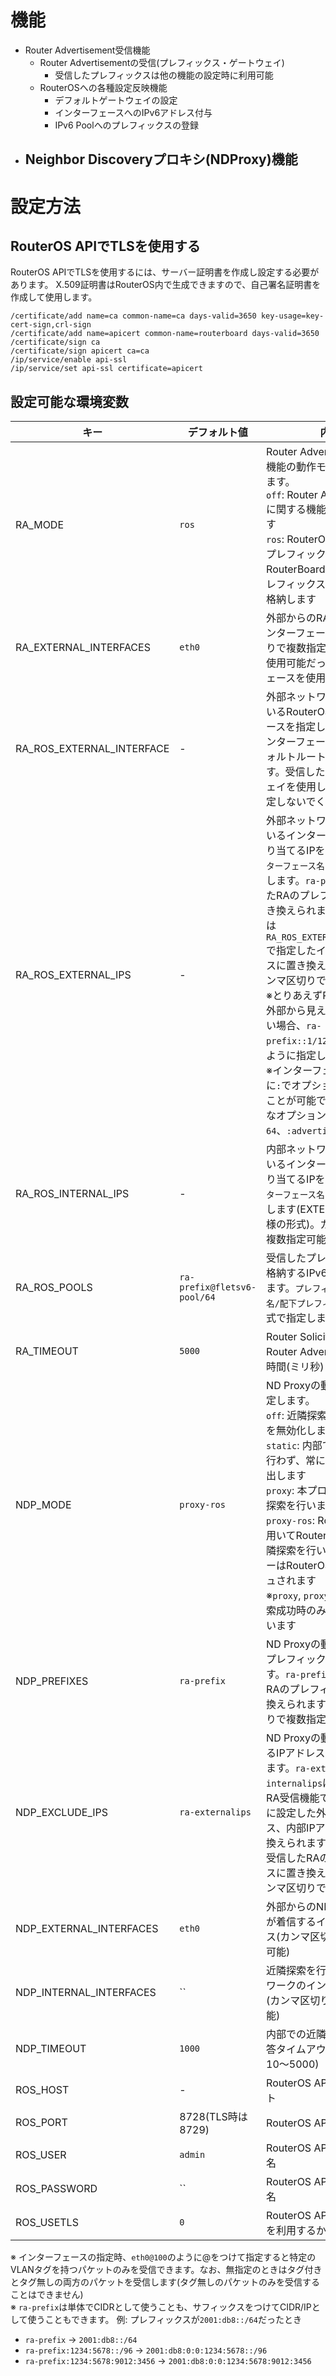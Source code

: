 # 機能

- Router Advertisement受信機能
  - Router Advertisementの受信(プレフィックス・ゲートウェイ)
    - 受信したプレフィックスは他の機能の設定時に利用可能
  - RouterOSへの各種設定反映機能
    - デフォルトゲートウェイの設定
    - インターフェースへのIPv6アドレス付与
    - IPv6 Poolへのプレフィックスの登録
- Neighbor Discoveryプロキシ(NDProxy)機能
  - 

# 設定方法

## RouterOS APIでTLSを使用する

RouterOS APIでTLSを使用するには、サーバー証明書を作成し設定する必要があります。
X.509証明書はRouterOS内で生成できますので、自己署名証明書を作成して使用します。

```
/certificate/add name=ca common-name=ca days-valid=3650 key-usage=key-cert-sign,crl-sign
/certificate/add name=apicert common-name=routerboard days-valid=3650
/certificate/sign ca
/certificate/sign apicert ca=ca
/ip/service/enable api-ssl
/ip/service/set api-ssl certificate=apicert
```

## 設定可能な環境変数

| キー             | デフォルト値      | 内容 |
| ---------------- | ----------------- | ---- |
| RA_MODE         | `ros`       | Router Advertisement受信機能の動作モードを指定します。<br> `off`: Router Advertisementに関する機能を無効化します<br> `ros`: RouterOS APIを用いてプレフィックス・IPをRouterBoardに付与し、プレフィックスをIPv6 Poolに格納します |
| RA_EXTERNAL_INTERFACES     | `eth0`            | 外部からのRAを受信するインターフェース(カンマ区切りで複数指定可能、最初に使用可能だったインターフェースを使用します)     |
| RA_ROS_EXTERNAL_INTERFACE | - | 外部ネットワークに面しているRouterOSインターフェースを指定します。このインターフェース向けにデフォルトルートが作成されます。受信したRAのゲートウェイを使用しない場合は指定しないでください。 |
| RA_ROS_EXTERNAL_IPS | - | 外部ネットワークに面しているインターフェースに割り当てるIPを`IPアドレス@インターフェース名`の形式で指定します。`ra-prefix`は受信したRAのプレフィックスに置き換えられます。`@external`は`RA_ROS_EXTERNAL_INTERFACE`で指定したインターフェースに置き換えられます。カンマ区切りで複数指定可能<br> ※とりあえずRouterBoardを外部から見えるようにしたい場合、`ra-prefix::1/128@@external`のように指定します<br> ※インターフェース名の後ろに`:`でオプションを付加することが可能です。利用可能なオプション: `:eui-64`、`:advertise` |
| RA_ROS_INTERNAL_IPS | - | 内部ネットワークに面しているインターフェースに割り当てるIPを`IPアドレス@インターフェース名`の形式で指定します(EXTERNAL_IPSと同様の形式)。カンマ区切りで複数指定可能 |
| RA_ROS_POOLS | `ra-prefix@fletsv6-pool/64` | 受信したプレフィックスを格納するIPv6 Poolを指定します。`プレフィックス@プール名/配下プレフィックス長`の形式で指定します |
| RA_TIMEOUT | `5000` | Router Solicitation送信後のRouter Advertisement待機時間(ミリ秒) |
| NDP_MODE         | `proxy-ros`       | ND Proxyの動作モードを指定します。<br> `off`: 近隣探索に関する機能を無効化します<br> `static`: 内部での近隣探索を行わず、常に代理応答を送出します <br> `proxy`: 本プログラムが近隣探索を行います<br> `proxy-ros`: RouterOS APIを用いてRouterBoardから近隣探索を行います。ネイバーはRouterOS内にキャッシュされます<br> ※`proxy`, `proxy-arp` は近隣探索成功時のみ代理応答を行います |
| NDP_PREFIXES       | `ra-prefix`       | ND Proxyの動作対象となるプレフィックスを指定します。`ra-prefix`は受信したRAのプレフィックスに置き換えられます。カンマ区切りで複数指定可能 |
| NDP_EXCLUDE_IPS    | `ra-externalips`     | ND Proxyの動作対象外となるIPアドレス/CIDRを指定します。`ra-externalips`と`ra-internalips`はそれぞれ、RA受信機能でRouterBoardに設定した外部IPアドレス、内部IPアドレスに置き換えられます。`ra-prefix`は受信したRAのプレフィックスに置き換えられます。カンマ区切りで複数指定可能 |
| NDP_EXTERNAL_INTERFACES  | `eth0`               | 外部からのND Solicitationが着信するインターフェース(カンマ区切りで複数指定可能)   |
| NDP_INTERNAL_INTERFACES | ``               | 近隣探索を行う内部ネットワークのインターフェース(カンマ区切りで複数指定可能)          |
| NDP_TIMEOUT             | `1000` | 内部での近隣探索時の無応答タイムアウト(ミリ秒単位, 10〜5000)
| ROS_HOST         | -                 | RouterOS API エンドポイント                   |
| ROS_PORT         | 8728(TLS時は8729) | RouterOS API 接続ポート                       |
| ROS_USER         | `admin`           | RouterOS API 接続ユーザー名                   |
| ROS_PASSWORD     | ``           | RouterOS API 接続ユーザー名                   |
| ROS_USETLS       | `0`               | RouterOS API接続時にTLSを利用するか(0 or 1)   |

※ インターフェースの指定時、`eth0@100`のように@をつけて指定すると特定のVLANタグを持つパケットのみを受信できます。なお、無指定のときはタグ付きとタグ無しの両方のパケットを受信します(タグ無しのパケットのみを受信することはできません)  
※ `ra-prefix`は単体でCIDRとして使うことも、サフィックスをつけてCIDR/IPとして使うこともできます。
例: プレフィックスが`2001:db8::/64`だったとき
- `ra-prefix` → `2001:db8::/64`
- `ra-prefix:1234:5678::/96` → `2001:db8:0:0:1234:5678::/96`
- `ra-prefix:1234:5678:9012:3456` → `2001:db8:0:0:1234:5678:9012:3456`